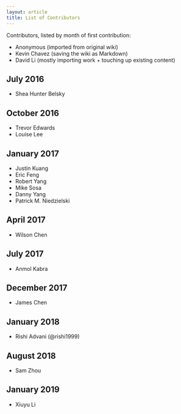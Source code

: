 ```yaml
---
layout: article
title: List of Contributors
---
```


Contributors, listed by month of first contribution:

- Anonymous (imported from original wiki)
- Kevin Chavez (saving the wiki as Markdown)
- David Li (mostly importing work + touching up existing content)

## July 2016

- Shea Hunter Belsky

## October 2016

- Trevor Edwards
- Louise Lee

## January 2017

- Justin Kuang
- Eric Feng
- Robert Yang
- Mike Sosa
- Danny Yang
- Patrick M. Niedzielski

## April 2017

- Wilson Chen

## July 2017

- Anmol Kabra

## December 2017

- James Chen

## January 2018

- Rishi Advani (@rishi1999)

## August 2018

- Sam Zhou

## January 2019

- Xiuyu Li
